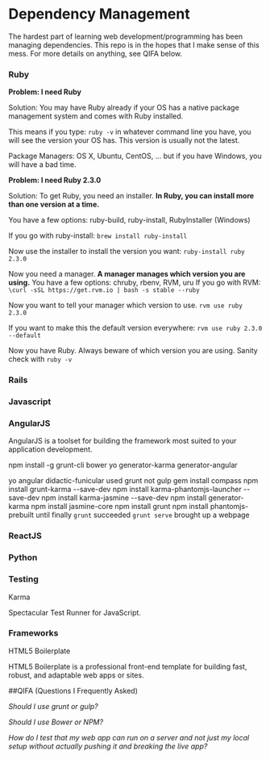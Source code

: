 # Dependency Management
The hardest part of learning web development/programming has been managing dependencies. This repo is in the hopes that I make sense of this mess. For more details on anything, see QIFA below.


### Ruby
**Problem: I need Ruby**

Solution: You may have Ruby already if your OS has a native package management system and comes with Ruby installed.

This means if you type:
`ruby -v`
in whatever command line you have, you will see the version your OS has. This version is usually not the latest.

Package Managers: OS X, Ubuntu, CentOS, ... but if you have Windows, you will have a bad time.

**Problem: I need Ruby 2.3.0**

Solution:
To get Ruby, you need an installer. 
**In Ruby, you can install more than one version at a time.** 

You have a few options: ruby-build, ruby-install, RubyInstaller (Windows)

If you go with ruby-install:
`brew install ruby-install`

Now use the installer to install the version you want:
`ruby-install ruby 2.3.0`

Now you need a manager. 
**A manager manages which version you are using.** 
You have a few options: chruby, rbenv, RVM, uru
If you go with RVM:
`\curl -sSL https://get.rvm.io | bash -s stable --ruby`

Now you want to tell your manager which version to use.
`rvm use ruby 2.3.0`

If you want to make this the default version everywhere:
`rvm use ruby 2.3.0 --default`

Now you have Ruby. Always beware of which version you are using.
Sanity check with `ruby -v`

### Rails

### Javascript

### AngularJS

AngularJS is a toolset for building the framework most suited to your application development.

npm install -g grunt-cli bower yo generator-karma generator-angular

yo angular didactic-funicular
used grunt not gulp
gem install compass
npm install grunt-karma --save-dev
npm install karma-phantomjs-launcher --save-dev
npm install karma-jasmine --save-dev
npm install generator-karma
npm install jasmine-core
npm install grunt
npm install phantomjs-prebuilt
until finally
`grunt`
succeeded
`grunt serve` brought up a webpage

### ReactJS

### Python

### Testing
Karma

Spectacular Test Runner for JavaScript.

### Frameworks
HTML5 Boilerplate

HTML5 Boilerplate is a professional front-end template for building fast, robust, and adaptable web apps or sites.



##QIFA
(Questions I Frequently Asked)

*Should I use grunt or gulp?*

*Should I use Bower or NPM?*

*How do I test that my web app can run on a server and not just my local setup without actually pushing it and breaking the live app?*

